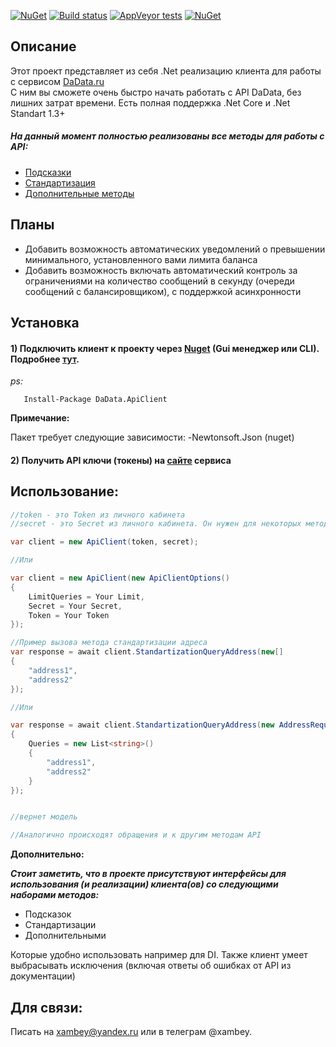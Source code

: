 

[![NuGet](https://img.shields.io/nuget/v/DaData.ApiClient.svg?style=flat-square)](https://www.nuget.org/packages/DaData.ApiClient/)
[![Build status](https://ci.appveyor.com/api/projects/status/e35qeajuv58oylli?svg=true)](https://ci.appveyor.com/project/Xambey/dadataapiclient)
[![AppVeyor tests](https://img.shields.io/appveyor/tests/Xambey/dadataapiclient.svg?style=flat-square)](https://ci.appveyor.com/project/Xambey/dadataapiclient)
[![NuGet](https://img.shields.io/nuget/dt/DaData.ApiClient.svg?style=flat-square)](https://www.nuget.org/packages/DaData.ApiClient)

## Описание
Этот проект представляет из себя .Net реализацию клиента для работы с сервисом [DaData.ru](https://dadata.ru/)  
С ним вы сможете очень быстро начать работать с API DaData, без лишних затрат времени.
Есть полная поддержка .Net Core и .Net Standart 1.3+ 

##### На данный момент полностью реализованы все методы для работы с API:
- [Подсказки](https://dadata.ru/api/suggest/)
- [Стандартизация](https://dadata.ru/api/clean/)
- [Дополнительные методы](https://dadata.ru/api/)

## Планы 
- Добавить возможность автоматических уведомлений о превышении минимального, установленного вами лимита баланса
- Добавить возможность включать автоматический контроль за ограничениями на количество сообщений в секунду (очереди сообщений с балансировщиком), с поддержкой асинхронности

## Установка

#### 1) Подключить клиент к проекту через [Nuget](https://www.nuget.org/packages/DaData.ApiClient/1.1.7) (Gui менеджер или CLI). Подробнее [тут](https://docs.microsoft.com/en-us/nuget/tools/package-manager-ui).
*ps:*   
```
   Install-Package DaData.ApiClient
```
**Примечание:**

   Пакет требует следующие зависимости:
   -Newtonsoft.Json (nuget)
   
#### 2) Получить API ключи (токены) на [сайте](https://dadata.ru/profile/#info) сервиса

## Использование:

```C#
//token - это Token из личного кабинета
//secret - это Secret из личного кабинета. Он нужен для некоторых методов

var client = new ApiClient(token, secret);

//Или

var client = new ApiClient(new ApiClientOptions()
{
    LimitQueries = Your Limit,
    Secret = Your Secret,
    Token = Your Token
});

//Пример вызова метода стандартизации адреса
var response = await client.StandartizationQueryAddress(new[]
{
    "address1",
    "address2"
}); 

//Или 

var response = await client.StandartizationQueryAddress(new AddressRequest()
{
    Queries = new List<string>()
    {
        "address1",
        "address2"
    }
});


//вернет модель 

//Аналогично происходят обращения и к другим методам API
```

**Дополнительно:**

  ***Стоит заметить, что в проекте присутствуют интерфейсы для использования (и реализации) клиента(ов) со следующими наборами методов:***
  - Подсказок
  - Стандартизации
  - Дополнительными
  
  Которые удобно использовать например для DI.
  Также клиент умеет выбрасывать исключения (включая ответы об ошибках от API из документации)
  
## Для связи:

  Писать на xambey@yandex.ru или в телеграм @xambey.








